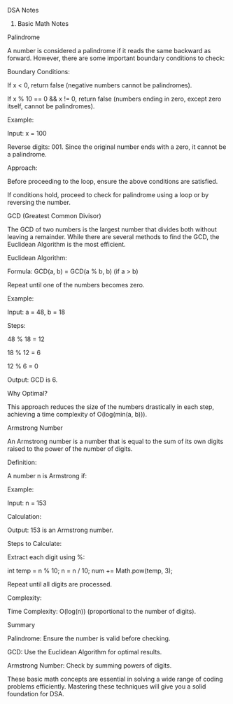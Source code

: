 DSA Notes

1. Basic Math Notes

Palindrome

A number is considered a palindrome if it reads the same backward as forward. However, there are some important boundary conditions to check:

Boundary Conditions:

If x < 0, return false (negative numbers cannot be palindromes).

If x % 10 == 0 && x != 0, return false (numbers ending in zero, except zero itself, cannot be palindromes).

Example:

Input: x = 100

Reverse digits: 001. Since the original number ends with a zero, it cannot be a palindrome.

Approach:

Before proceeding to the loop, ensure the above conditions are satisfied.

If conditions hold, proceed to check for palindrome using a loop or by reversing the number.

GCD (Greatest Common Divisor)

The GCD of two numbers is the largest number that divides both without leaving a remainder. While there are several methods to find the GCD, the Euclidean Algorithm is the most efficient.

Euclidean Algorithm:

Formula: GCD(a, b) = GCD(a % b, b) (if a > b)

Repeat until one of the numbers becomes zero.

Example:

Input: a = 48, b = 18

Steps:

48 % 18 = 12

18 % 12 = 6

12 % 6 = 0

Output: GCD is 6.

Why Optimal?

This approach reduces the size of the numbers drastically in each step, achieving a time complexity of O(log(min(a, b))).

Armstrong Number

An Armstrong number is a number that is equal to the sum of its own digits raised to the power of the number of digits.

Definition:

A number n is Armstrong if:

Example:

Input: n = 153

Calculation:



Output: 153 is an Armstrong number.

Steps to Calculate:

Extract each digit using %:

int temp = n % 10;
n = n / 10;
num += Math.pow(temp, 3);

Repeat until all digits are processed.

Complexity:

Time Complexity: O(log(n)) (proportional to the number of digits).

Summary

Palindrome: Ensure the number is valid before checking.

GCD: Use the Euclidean Algorithm for optimal results.

Armstrong Number: Check by summing powers of digits.

These basic math concepts are essential in solving a wide range of coding problems efficiently. Mastering these techniques will give you a solid foundation for DSA.

